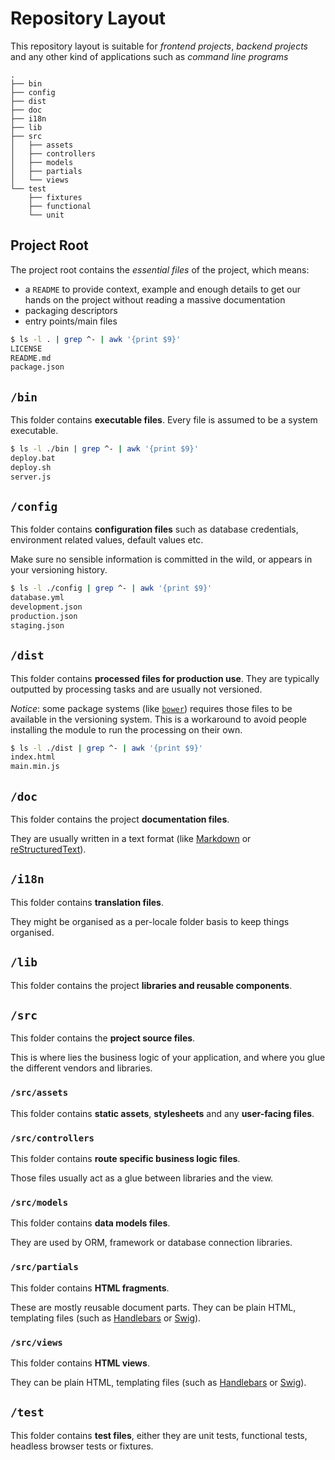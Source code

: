 # Repository Layout

This repository layout is suitable for *frontend projects*, *backend projects* and any other kind of applications such as *command line programs*

```
.
├── bin
├── config
├── dist
├── doc
├── i18n
├── lib
├── src
│   ├── assets
│   ├── controllers
│   ├── models
│   ├── partials
│   └── views
└── test
    ├── fixtures
    ├── functional
    └── unit
```

## Project Root

The project root contains the *essential files* of the project, which means:

- a `README` to provide context, example and enough details to get our hands on the project without reading a massive documentation
- packaging descriptors
- entry points/main files

```bash
$ ls -l . | grep ^- | awk '{print $9}'
LICENSE
README.md
package.json
```

## `/bin`

This folder contains **executable files**. Every file is assumed to be a system executable.

```bash
$ ls -l ./bin | grep ^- | awk '{print $9}'
deploy.bat
deploy.sh
server.js
```

## `/config`

This folder contains **configuration files** such as database credentials, environment related values, default values etc.

Make sure no sensible information is committed in the wild, or appears in your versioning history.

```bash
$ ls -l ./config | grep ^- | awk '{print $9}'
database.yml
development.json
production.json
staging.json
```

## `/dist`

This folder contains **processed files for production use**. They are typically outputted by processing tasks and are usually not versioned.

*Notice*: some package systems (like [`bower`](http://bower.io/)) requires those files to be available in the versioning system. This is a workaround to avoid people installing the module to run the processing on their own.

```bash
$ ls -l ./dist | grep ^- | awk '{print $9}'
index.html
main.min.js
```

## `/doc`

This folder contains the project **documentation files**.

They are usually written in a text format (like [Markdown](http://daringfireball.net/projects/markdown/) or [reStructuredText](http://docutils.sourceforge.net/rst.html)).

## `/i18n`

This folder contains **translation files**.

They might be organised as a per-locale folder basis to keep things organised.

## `/lib`

This folder contains the project **libraries and reusable components**.

## `/src`

This folder contains the **project source files**.

This is where lies the business logic of your application, and where you glue the different vendors and libraries.

### `/src/assets`

This folder contains **static assets**, **stylesheets** and any **user-facing files**.

### `/src/controllers`

This folder contains **route specific business logic files**.

Those files usually act as a glue between libraries and the view.

### `/src/models`

This folder contains **data models files**.

They are used by ORM, framework or database connection libraries.

### `/src/partials`

This folder contains **HTML fragments**.

These are mostly reusable document parts. They can be plain HTML, templating files (such as [Handlebars](http://handlebarsjs.com/) or [Swig](http://paularmstrong.github.io/swig/)).

### `/src/views`

This folder contains **HTML views**.

They can be plain HTML, templating files (such as [Handlebars](http://handlebarsjs.com/) or [Swig](http://paularmstrong.github.io/swig/)).

## `/test`

This folder contains **test files**, either they are unit tests, functional tests, headless browser tests or fixtures.
